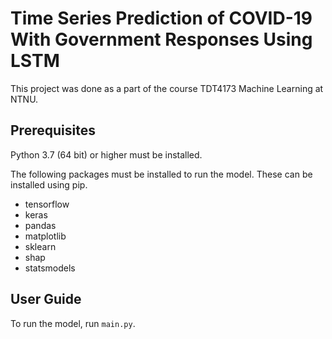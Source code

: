 # Time Series Prediction of COVID-19 With Government Responses Using LSTM
This project was done as a part of the course TDT4173 Machine Learning at NTNU.

## Prerequisites
Python 3.7 (64 bit) or higher must be installed.

The following packages must be installed to run the model. These can be installed using pip.
- tensorflow
- keras
- pandas
- matplotlib
- sklearn
- shap
- statsmodels

## User Guide
To run the model, run `main.py`.
